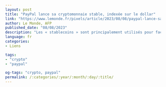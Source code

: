```yaml
---
layout: post
title: "PayPal lance sa cryptomonnaie stable, indexée sur le dollar"
link: "https://www.lemonde.fr/pixels/article/2023/08/08/paypal-lance-sa-cryptomonnaie-stable-indexee-sur-le-dollar_6184746_4408996.html"
author: Le Monde, AFP
published_date: "08/08/2023"
description: "Les « stablecoins » sont principalement utilisés pour faciliter les échanges de cryptomonnaies entre elles par les investisseurs, sans devoir passer par une banque."
language: fr
categories:
- Liens

tags:
- "crypto"
- "paypal"

og-tags: "crypto, paypal"
permalink: /:categories/:year/:month/:day/:title/
---
```

